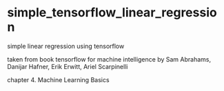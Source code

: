 # simple_tensorflow_linear_regression
simple linear regression using tensorflow

taken from book tensorflow for machine intelligence by Sam Abrahams, Danijar Hafner,
Erik Erwitt, Ariel Scarpinelli

chapter 4. Machine Learning Basics
